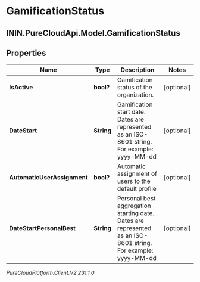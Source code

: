 # GamificationStatus

## ININ.PureCloudApi.Model.GamificationStatus

## Properties

|Name | Type | Description | Notes|
|------------ | ------------- | ------------- | -------------|
| **IsActive** | **bool?** | Gamification status of the organization. | [optional] |
| **DateStart** | **String** | Gamification start date. Dates are represented as an ISO-8601 string. For example: yyyy-MM-dd | [optional] |
| **AutomaticUserAssignment** | **bool?** | Automatic assignment of users to the default profile | [optional] |
| **DateStartPersonalBest** | **String** | Personal best aggregation starting date. Dates are represented as an ISO-8601 string. For example: yyyy-MM-dd | [optional] |



_PureCloudPlatform.Client.V2 231.1.0_
